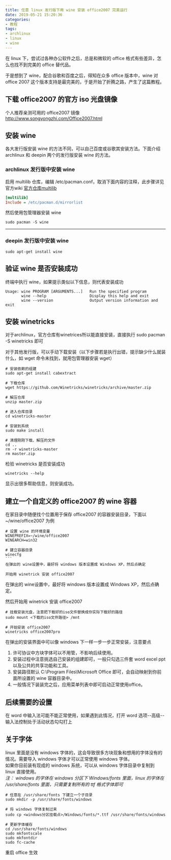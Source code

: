 ```yaml
---
title: 任意 linux 发行版下用 wine 安装 office2007 完美运行
date: 2019-05-21 15:20:36
categories:
- 教程
tags:
- archlinux
- linux
- wine
---
```


在 linux 下，尝试过各种办公软件之后，总是和微软的 office 格式有些差异，怎么也找不到完美的 office 替代品。

于是想到了 wine，配合谷歌和百度之后，得知在众多 office 版本中，wine 对 office 2007 这个版本支持是最完美的，于是开始了折腾之路，产生了这篇教程。

<!--more-->

## 下载 office2007 的官方 iso 光盘镜像

个人推荐亲测可用的 office2007 镜像 http://www.songyongzhi.com/Office2007.html

## 安装 wine

各大发行版安装 wine 的方法不同，可以自己百度或谷歌其安装方法。下面介绍 archlinux 和 deepin 两个的发行版安装 wine 的方法。

### archlinux 发行版中安装 wine

启用 multilib 仓库，编辑 /etc/pacman.conf，取消下面内容的注释，此步骤详见官方wiki [官方仓库multilib](https://wiki.archlinux.org/index.php/Official_repositories_(%E7%AE%80%E4%BD%93%E4%B8%AD%E6%96%87)#multilib)

```ini
[multilib]
Include = /etc/pacman.d/mirrorlist
```

然后使用包管理器安装 wine

```shell
sudo pacman -S wine
```

------

### deepin 发行版中安装 wine

```shell
sudo apt-get install wine
```



## 验证 wine 是否安装成功

终端中执行 wine，如果提示类似以下信息，则代表安装成功

```
Usage: wine PROGRAM [ARGUMENTS...]   Run the specified program
       wine --help                   Display this help and exit
       wine --version                Output version information and exit
```



## 安装 winetricks

对于archlinux，官方仓库有winetrices所以能直接安装，直接执行 sudo pacman -S winetricks 即可

对于其他发行版，可以手动下载安装（以下步骤若是执行出错，提示缺少什么就装什么，如 wget 命令未找到，就用包管理器安装 wget）

```shell
# 安装依赖的组建
sudo apt-get install cabextract

# 下载仓库
wget https://github.com/Winetricks/winetricks/archive/master.zip

# 解压仓库
unzip master.zip

# 进入仓库目录
cd winetricks-master

# 安装到系统
sudo make install

# 清理刚刚下载、解压的文件
cd ..
rm -r winetricks-master
rm master.zip
```

检验 winetricks 是否安装成功

```shell
winetricks --help
```

显示出很多帮助信息，则安装成功。



## 建立一个自定义的 office2007 的 wine 容器

在家目录中随便找个位置用于保存 office2007 的容器安装目录，下面以 ~/wine/office2007 为例

```shell
# 设置 wine 的环境变量
WINEPREFIX=~/wine/office2007
WINEARCH=win32

# 建立容器目录
winecfg
​```
在弹出的 wine设置中，最好将 windows 版本设置成 Windows XP，然后点确定

开始用 winetrick 安装 office2007
```

在弹出的 wine设置中，最好将 windows 版本设置成 Windows XP，然后点确定。

然后开始用 winetrick 安装 office2007

```shell
# 挂载安装光盘，注意把下载好的iso文件替换成你实际下载好的路径
sudo mount <下载的iso文件路径> /mnt

# 开始安装 office2007
winetricks office2007pro
```

在弹出的安装界面中可以像 windows 下一样一步一步正常安装，注意要点  
1. 许可协议中方块字体可以不用管，不影响后续使用。  
2. 安装过程中注意挑选自己安装的组建即可，一般只勾选三件套 word excel ppt 以及公共的共享功能和工具。  
3. 安装路径默认 C:\Program Files\Microsoft Office 即可，会自动映射到你前面所设置的 wine 容器目录中。
4. 一般情况下装装完之后，应用菜单列表中即可启动正常使用office。



## 后续需要的设置

在 word 中输入法可能不能正常使用，如果遇到此情况，打开 word 选项--高级--输入法控制处于活动状态勾勾打上



## 关于字体

linux 里面是没有 windows 字体的，这会导致很多方块现象和想用的字体没有的情况。需要导入 windows 字体才可以正常使用 windows 字体。  
如果你目前装有现成的 windows 系统，可以从 windows 字体目录中复制到 linux 直接使用。  
*注： windows 的字体在 windows 分区下 Windows/fonts 里面，linux 的字体在 /usr/share/fonts 里面，只需要复制所有的 ttf 格式字体即可*

```shell
# 任意在 /usr/share/fonts 下建立一个子目录
sudo mkdir -p /usr/share/fonts/windows

# 将 windows 字体复制过来
sudo cp <windows分区挂载点>/Windows/fonts/*.ttf /usr/share/fonts/windows

# 更新字体缓存
cd /usr/share/fonts/windows
sudo mkfontscale
sudo mkfontdir
sudo fc-cache 
```

重启 office 生效

